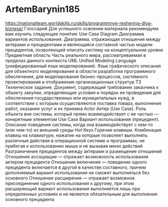 # ArtemBarynin185
https://nationalteam.worldskills.ru/skills/programmnye-resheniya-dlya-biznesa/
Глоссарий
Для успешного освоения материала рекомендуем вам изучить следующие понятия:
Use Case Diagram
Диаграмма вариантов использования. Диаграмма, отражающая отношения между актерами и прецедентами и являющаяся составной частью модели прецедентов, позволяющей описать систему на концептуальном уровне
Предметная область
Часть реального мира, рассматриваемая в пределах данного контекста
UML
Unified Modeling Language (унифицированный язык моделирования).
Язык графического описания для объектного моделирования в области разработки программного обеспечения, для моделирования бизнес-процессов, системного проектирования и отображения организационных структур
ТЗ
Техническое задание. Документ, содержащий требования заказчика к объекту закупки, определяющие условия и порядок ее проведения для обеспечения государственных или муниципальных нужд, в соответствии с которым осуществляются поставка товара, выполнение работ, оказание услуг и их приемка
Actor
Актер (Use Case). Роль объекта вне системы, который прямо взаимодействует с ее частью — конкретным элементом
Use Case
Вариант использования (прецедент). Описание поведения системы, когда она взаимодействует с кем-то (или чем-то) из внешней среды
Hot Keys
Горячие клавиши. Комбинация клавиш на клавиатуре, нажатие на которые позволяет выполнять различные действия в операционной системе и программах, не прибегая к использованию мыши и не вызывая меню действий
Разграничение прецедентов между актерами
и размещение отношений
Отношение ассоциации — отражает возможность использования актером прецедента
Отношение включения — поведение одного прецедента включается в другой в качестве составного, причем дополняемый вариант использования не сможет выполняться без основного
Отношение расширения — отражает возможное присоединение одного использования к другому, при этом расширяющий вариант использования выполняется лишь при определенных условиях и не является обязательным для выполнения основного прецедента
